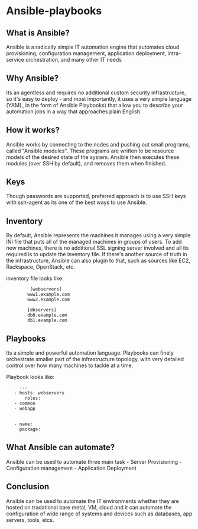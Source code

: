 # Ansible-playbooks
## What is Ansible?
  Ansible is a radically simple IT automation engine that automates cloud provisioning, configuration management, application deployment, intra-service orchestration, and many other IT needs
  
## Why Ansible? 
  Its an agentless and requires no additional custom security infrastructure, so it's easy to deploy - and most importantly, it uses a very simple language (YAML, in the form of Ansible Playbooks) that allow you to describe your automation jobs in a way that approaches plain English.

## How it works?
  Ansible works by connecting to the nodes and pushing out small programs, called "Ansible modules". These programs are written to be resource models of the desired state of the system. Ansible then executes these modules (over SSH by default), and removes them when finished.
  
## Keys
  Though passwords are supported, preferred approach is to use SSH keys with ssh-agent as its one of the best ways to use Ansible.

## Inventory 
  By default, Ansible represents the machines it manages using a very simple INI file that puts all of the managed machines in groups of users. To add new machines, there is no additional SSL signing server involved and all its required is to update the inventory file. If there's another source of truth in the infrastructure, Ansible can also plugin to that, such as sources like EC2, Rackspace, OpenStack, etc.

  inventory file looks like:
```
         [webservers]
        www1.example.com
        www2.example.com

        [dbservers]
        db0.example.com
        db1.example.com
```

## Playbooks
  Its a simple and powerful automation language. Playbooks can finely orchestrate smaller part of the infrastructure topology, with very detailed control over how many machines to tackle at a time. 
  
  Playbook looks like:
 ``` 
      ---
    - hosts: webservers
        roles:
    - common
    - webapp


    - name: 
      package: 
```
## What Ansible can automate?
  Ansible can be used to automate three main task 
    - Server Provisioning 
    - Configuration management
    - Application Deployment 

## Conclusion
  Ansible can be used to automate the IT environments whether they are hosted on tradational bare metal, VM, cloud and it can automate the configuration of wide range of systems and devices such as databases, app servers, tools, etcs.
